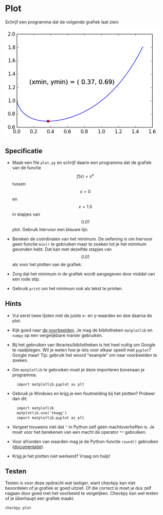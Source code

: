 # Plot

Schrijf een programma dat de volgende grafiek laat zien:

![](plot.png)

## Specificatie

* Maak een file `plot.py` en schrijf daarin een programma dat de grafiek van de functie $$f(x) = x^x$$ tussen $$x=0$$ en $$x=1.5$$ in stapjes van $$0.01$$ plot. Gebruik hiervoor een blauwe lijn.

* Bereken de coördinaten van het minimum. De oefening is om hiervoor geen functie `min()` te gebruiken maar te zoeken tot je het minimum gevonden hebt. Dat kan met dezelfde stapjes van $$0.01$$ als voor het plotten van de grafiek.

* Zorg dat het minimum in de grafiek wordt aangegeven door middel van een rode stip.

* Gebruik `print` om het minimum ook als tekst te printen.

## Hints

* Vul eerst twee lijsten met de juiste x- en y-waarden en doe daarna de plot.

* Kijk goed naar [de voorbeelden](/python/plot). Je mag de bibliotheken `matplotlib` en `numpy` op een vergelijkbare manier gebruiken.

* Bij het gebruiken van libraries/bibliotheken is het heel nuttig om Google te raadplegen. Wil je weten hoe je iets voor elkaar speelt met `pyplot`? Google maar! Tip: gebruik het woord "example" om naar voorbeelden te zoeken.

* Om `matplotlib` te gebruiken moet je deze importeren bovenaan je programma:

		import matplotlib.pyplot as plt

* Gebruik je Windows en krijg je een foutmelding bij het plotten? Probeer dan dit:

		import matplotlib
		matplotlib.use('tkagg')
		import matplotlib.pyplot as plt

* Vergeet trouwens niet dat `^` in Python zelf géén machtsverheffen is. Je moet voor het berekenen van een macht de operator `**` gebruiken.

* Voor afronden van waarden mag je de Python-functie `round()` gebruiken ([documentatie](https://docs.python.org/3/library/functions.html?highlight=round#round)).

* Krijg je het plotten niet werkend? Vraag om hulp!

## Testen

Testen is voor deze opdracht wat lastiger, want checkpy kan niet beoordelen of je grafiek er goed uitziet. Of die correct is moet je dus zelf nagaan door goed met het voorbeeld te vergelijken. Checkpy kan wel testen of je überhaupt een grafiek maakt.

    checkpy plot
